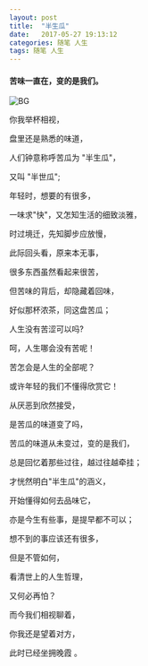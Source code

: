```yaml
---
layout: post
title:  "半生瓜"
date:   2017-05-27 19:13:12
categories: 随笔 人生
tags: 随笔 人生
---
```


#### 苦味一直在，变的是我们。

![BG](https://i.imgur.com/EW3zcJj.jpg)

你我举杯相视，

盘里还是熟悉的味道，

人们钟意称呼苦瓜为 "半生瓜"，

又叫 "半世瓜";

年轻时，想要的有很多，

一味求"快"，又怎知生活的细致淡雅，

时过境迁，先知脚步应放慢，

此际回头看，原来本无事，

很多东西虽然看起来很苦，

但苦味的背后，却隐藏着回味，

好似那杯浓茶，同这盘苦瓜；

人生没有苦涩可以吗?

呵，人生哪会没有苦呢！

苦怎会是人生的全部呢？

或许年轻的我们不懂得欣赏它！

从厌恶到欣然接受，

是苦瓜的味道变了吗，

苦瓜的味道从未变过，变的是我们，

总是回忆着那些过往，越过往越牵挂；

才恍然明白"半生瓜"的涵义，

开始懂得如何去品味它，

亦是今生有些事，是提早都不可以；

想不到的事应该还有很多，

但是不管如何，

看清世上的人生哲理，

又何必再怕？

而今我们相视聊着，

你我还是望着对方，

此时已经坐拥晚霞 。

